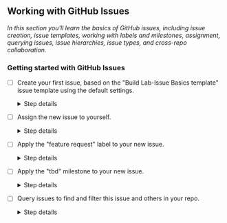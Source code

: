 ## Working with GitHub Issues

_In this section you'll learn the basics of GitHub issues, including issue creation, issue templates, working with labels and milestones, assignment, querying issues, issue hierarchies, issue types, and cross-repo collaboration._

### Getting started with GitHub Issues

- [ ] Create your first issue, based on the "Build Lab-Issue Basics template" issue template using the default settings.
      <details><summary>Step details</summary>
      <ol>
        <li>Click the <b>Issues</b> tab in the top navigation bar of your GitHub repo in the browser (Possible image).</li>
        <li>Click the green New Issue button on the right side of the bwoser screen (possible image).</li>
        <li>Review markdown used in the <b> Description</b> to format content. If you aren't already familiar with markdown you can refer to the <a href="https://docs.github.com/en/get-started/writing-on-github/getting-started-with-writing-and-formatting-on-github">GitHub docs</a> for more information.</li>
        <li>Click the green <b>Create</b> button near the bottom of the window.  The template you selected already had everything filled out so you dont' need to make any changes.</li> 
      </ol>
    </details>

- [ ] Assign the new issue to yourself.
      <details><summary>Step details</summary>
      <ol>
        <li>Click the <b>Issues</b> tab in the top navigation bar of your GitHub repo in the browser (Possible image).</li>
        <li>Click the green New Issue button on the right side of the bwoser screen (possible image).</li>
        <li>Review markdown used in the <b> Description</b> to format content. If you aren't already familiar with markdown you can refer to the <a href="https://docs.github.com/en/get-started/writing-on-github/getting-started-with-writing-and-formatting-on-github">GitHub docs</a> for more information.</li>
        <li>Click the green <b>Create</b> button near the bottom of the window.  The template you selected already had everything filled out so you dont' need to make any changes.</li> 
      </ol>
    </details>
- [ ] Apply the "feature request" label to your new issue.
      <details><summary>Step details</summary>
      <ol>
        <li>TBD.</li> 
      </ol>
    </details>
- [ ] Apply the "tbd" milestone to your new issue.
      <details><summary>Step details</summary>
      <ol>
        <li>TBD.</li> 
      </ol>
    </details>
- [ ] Query issues to find and filter this issue and others in your repo.
      <details><summary>Step details</summary>
      <ol>
        <li>TBD.</li> 
      </ol>
    </details>
